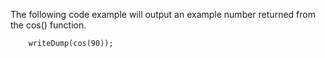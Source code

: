 The following code example will output an example number returned from the cos() function.

```luceescript+trycf
    writeDump(cos(90));
```
